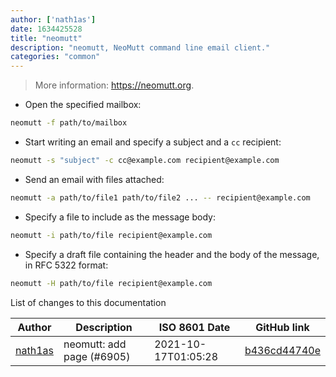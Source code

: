 ```yaml
---
author: ['nath1as']
date: 1634425528
title: "neomutt"
description: "neomutt, NeoMutt command line email client."
categories: "common"
---
```

> More information: <https://neomutt.org>.

- Open the specified mailbox:

```bash
neomutt -f path/to/mailbox
```

- Start writing an email and specify a subject and a `cc` recipient:

```bash
neomutt -s "subject" -c cc@example.com recipient@example.com
```

- Send an email with files attached:

```bash
neomutt -a path/to/file1 path/to/file2 ... -- recipient@example.com
```

- Specify a file to include as the message body:

```bash
neomutt -i path/to/file recipient@example.com
```

- Specify a draft file containing the header and the body of the message, in RFC 5322 format:

```bash
neomutt -H path/to/file recipient@example.com
```
List of changes to this documentation


Author | Description | ISO 8601 Date | GitHub link
------|-----|-----|-----
[nath1as](mailto:n@th1.as) | neomutt: add page (#6905) | 2021-10-17T01:05:28 | [b436cd44740e](https://github.com/tldr-pages/tldr/commit/b436cd44740e207da2af55fcde739cf10c0a2e3b)

